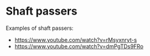 # Shaft passers

Examples of shaft passers:

 * https://www.youtube.com/watch?v=rMsyxnryt-s
 * https://www.youtube.com/watch?v=dmPgTDs9FRo

